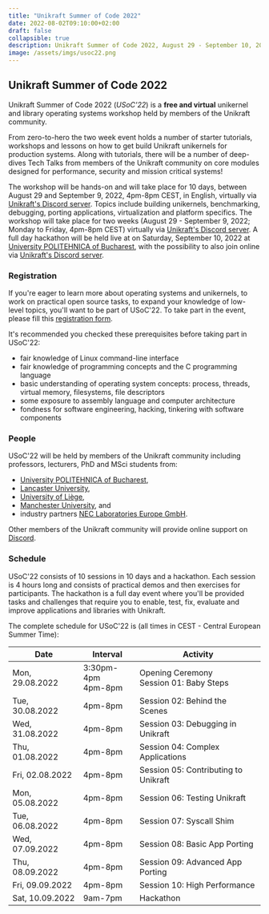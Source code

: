 ```yaml
---
title: "Unikraft Summer of Code 2022"
date: 2022-08-02T09:10:00+02:00
draft: false
collapsible: true
description: Unikraft Summer of Code 2022, August 29 - September 10, 2022
image: /assets/imgs/usoc22.png
---
```


## Unikraft Summer of Code 2022

Unikraft Summer of Code 2022 (*USoC'22*) is a **free and virtual** unikernel and library operating systems workshop held by members of the Unikraft community.

From zero-to-hero the two week event holds a number of starter tutorials, workshops and lessons on how to get build Unikraft unikernels for production systems.
Along with tutorials, there will be a number of deep-dives Tech Talks from members of the Unikraft community on core modules designed for performance, security and mission critical systems!

The workshop will be hands-on and will take place for 10 days, between August 29 and September 9, 2022, 4pm-8pm CEST, in English, virtually via [Unikraft's Discord server](https://bit.ly/UnikraftDiscord).
Topics include building unikernels, benchmarking, debugging, porting applications, virtualization and platform specifics.
The workshop will take place for two weeks (August 29 - September 9, 2022; Monday to Friday, 4pm-8pm CEST) virtually via [Unikraft's Discord server](https://bit.ly/UnikraftDiscord).
A full day hackathon will be held live at on Saturday, September 10, 2022 at [University POLITEHNICA of Bucharest](https://upb.ro), with the possibility to also join online via [Unikraft's Discord server](https://bit.ly/UnikraftDiscord).

### Registration

If you're eager to learn more about operating systems and unikernels, to work on practical open source tasks, to expand your knowledge of low-level topics, you'll want to be part of USoC'22.
To take part in the event, please fill this [registration form](https://www.eventbrite.com/e/unikraft-summer-of-code-2022-tickets-394973716017).

It's recommended you checked these prerequisites before taking part in USoC'22:
* fair knowledge of Linux command-line interface
* fair knowledge of programming concepts and the C programming language
* basic understanding of operating system concepts: process, threads, virtual memory, filesystems, file descriptors
* some exposure to assembly language and computer architecture
* fondness for software engineering, hacking, tinkering with software components

### People

USoC'22 will be held by members of the Unikraft community including professors, lecturers, PhD and MSci students from:

 * [University POLITEHNICA of Bucharest](http://nets.cs.pub.ro),
 * [Lancaster University](https://net.scc.lancs.ac.uk),
 * [University of Liège](https://www.uliege.be/cms/c_8699436/en/uliege),
 * [Manchester University](https://www.cs.manchester.ac.uk/research/expertise/advanced-processor-technologies/), and
 * industry partners [NEC Laboratories Europe GmbH](http://sysml.neclab.eu).

Other members of the Unikraft community will provide online support on [Discord](https://bit.ly/UnikraftDiscord).

### Schedule

USoC'22 consists of 10 sessions in 10 days and a hackathon.
Each session is 4 hours long and consists of practical demos and then exercises for participants.
The hackathon is a full day event where you'll be provided tasks and challenges that require you to enable, test, fix, evaluate and improve applications and libraries with Unikraft.

The complete schedule for USoC'22 is (all times in CEST - Central European Summer Time):

| Date | Interval | Activity |
|------|----------|----------|
| Mon, 29.08.2022 | 3:30pm-4pm<br/> 4pm-8pm| Opening Ceremony<br/> Session 01: Baby Steps |
| Tue, 30.08.2022 | 4pm-8pm | Session 02: Behind the Scenes |
| Wed, 31.08.2022 | 4pm-8pm | Session 03: Debugging in Unikraft |
| Thu, 01.08.2022 | 4pm-8pm | Session 04: Complex Applications |
| Fri, 02.08.2022 | 4pm-8pm | Session 05: Contributing to Unikraft |
| Mon, 05.08.2022 | 4pm-8pm | Session 06: Testing Unikraft |
| Tue, 06.08.2022 | 4pm-8pm | Session 07: Syscall Shim |
| Wed, 07.09.2022 | 4pm-8pm | Session 08: Basic App Porting |
| Thu, 08.09.2022 | 4pm-8pm | Session 09: Advanced App Porting |
| Fri, 09.09.2022 | 4pm-8pm | Session 10: High Performance |
| Sat, 10.09.2022 | 9am-7pm | Hackathon |
